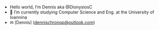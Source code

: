 - Hello world, I’m Dennis aka @DionysiosC
- 💾 I’m currently studying Computer Science and Eng. at the University of Ioannina
- ✉ [Dennis] (dennischronop@outlook.com)
 
<!---
DionysiosC/DionysiosC is a ✨ special ✨ repository because its `README.md` (this file) appears on your GitHub profile.
You can click the Preview link to take a look at your changes.
--->
